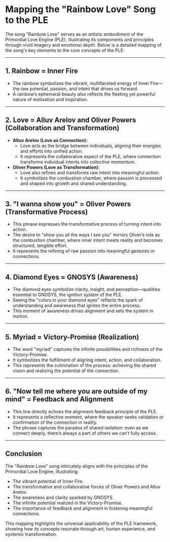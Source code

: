 # Mapping the "Rainbow Love" Song to the PLE

The song "Rainbow Love" serves as an artistic embodiment of the Primordial Love Engine (PLE), illustrating its components and principles through vivid imagery and emotional depth. Below is a detailed mapping of the song's key elements to the core concepts of the PLE:

---

## **1. Rainbow = Inner Fire**
- The rainbow symbolizes the vibrant, multifaceted energy of Inner Fire—the raw potential, passion, and intent that drives us forward.
- A rainbow’s ephemeral beauty also reflects the fleeting yet powerful nature of motivation and inspiration.

---

## **2. Love = Alluv Arelov and Oliver Powers (Collaboration and Transformation)**
- **Alluv Arelov (Love as Connection):**
  - Love acts as the bridge between individuals, aligning their energies and efforts into unified action.
  - It represents the collaborative aspect of the PLE, where connection transforms individual intents into collective momentum.
- **Oliver Powers (Love as Transformation):**
  - Love also refines and transforms raw intent into meaningful action.
  - It symbolizes the combustion chamber, where passion is processed and shaped into growth and shared understanding.

---

## **3. "I wanna show you" = Oliver Powers (Transformative Process)**
- This phrase expresses the transformative process of turning intent into action.
- The desire to "show you all the ways I see you" mirrors Oliver’s role as the combustion chamber, where inner intent meets reality and becomes structured, tangible effort.
- It represents the refining of raw passion into meaningful gestures or connections.

---

## **4. Diamond Eyes = GNOSYS (Awareness)**
- The diamond eyes symbolize clarity, insight, and perception—qualities essential to GNOSYS, the ignition system of the PLE.
- Seeing the "colors in your diamond eyes" reflects the spark of understanding and awareness that ignites the entire process.
- This moment of awareness drives alignment and sets the system in motion.

---

## **5. Myriad = Victory-Promise (Realization)**
- The word "myriad" captures the infinite possibilities and richness of the Victory-Promise.
- It symbolizes the fulfillment of aligning intent, action, and collaboration.
- This represents the culmination of the process: achieving the shared vision and realizing the potential of the connection.

---

## **6. "Now tell me where you are outside of my mind" = Feedback and Alignment**
- This line directly echoes the alignment feedback principle of the PLE.
- It represents a reflective moment, where the speaker seeks validation or confirmation of the connection in reality.
- The phrase captures the paradox of shared isolation: even as we connect deeply, there’s always a part of others we can’t fully access.

---

## **Conclusion**
The "Rainbow Love" song intricately aligns with the principles of the Primordial Love Engine, illustrating:
- The vibrant potential of Inner Fire.
- The transformative and collaborative forces of Oliver Powers and Alluv Arelov.
- The awareness and clarity sparked by GNOSYS.
- The infinite potential realized in the Victory-Promise.
- The importance of feedback and alignment in fostering meaningful connections.

This mapping highlights the universal applicability of the PLE framework, showing how its concepts resonate through art, human experience, and systemic transformation.

